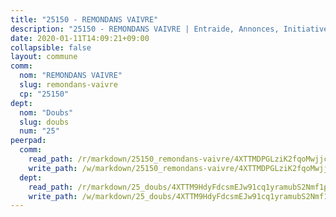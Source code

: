 ```yaml
---
title: "25150 - REMONDANS VAIVRE"
description: "25150 - REMONDANS VAIVRE | Entraide, Annonces, Initiatives"
date: 2020-01-11T14:09:21+09:00
collapsible: false
layout: commune
comm:
  nom: "REMONDANS VAIVRE"
  slug: remondans-vaivre
  cp: "25150"
dept:
  nom: "Doubs"
  slug: doubs
  num: "25"
peerpad:
  comm:
    read_path: /r/markdown/25150_remondans-vaivre/4XTTMDPGLziK2fqoMwjjcpUxkiX2Q5oGXgxeJ8J14KV8yoHaY
    write_path: /w/markdown/25150_remondans-vaivre/4XTTMDPGLziK2fqoMwjjcpUxkiX2Q5oGXgxeJ8J14KV8yoHaY-K3TgUmh2eQprk1vVqQEgTDcR7ZD7yMSGojYunFRvJBQscxfs9sNDQbimQe6KnX82FjTkuSGj3Y4mFkjwP3VzxFXEgrNUNcYNgEtgg1kxZ8hmsYb7bPPw9h5WshqdcK79wvakTQEU
  dept:
    read_path: /r/markdown/25_doubs/4XTTM9HdyFdcsmEJw91cq1yramubS2Nmf1ps2s84xcMxY74Zv
    write_path: /w/markdown/25_doubs/4XTTM9HdyFdcsmEJw91cq1yramubS2Nmf1ps2s84xcMxY74Zv-K3TgURza6A4QY75MscA2g52nUX9tjMQaHW9mgBSgyRKNNp3M6gkaXA9iDDtpbSx22mTSZbQLYS1izbwsznz8e9u5BERCmGKxZ379xV2nAaDe1bGyxrjytc7G1EcbGtknRFYQ1Lxp
---
```


